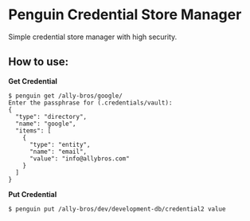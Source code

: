 # Penguin Credential Store Manager 
Simple credential store manager with high security.

## How to use:

**Get Credential**
```
$ penguin get /ally-bros/google/        
Enter the passphrase for (.credentials/vault):
{
  "type": "directory",
  "name": "google",
  "items": [
    {
      "type": "entity",
      "name": "email",
      "value": "info@allybros.com"
    }
  ]
}

```

**Put Credential**
```
$ penguin put /ally-bros/dev/development-db/credential2 value
 
```
